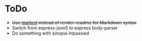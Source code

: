 # ToDo

 - ~~Use [marked](https://github.com/chjj/marked) instead of render-readme for Markdown syntax~~
 - Switch from express-json5 to express body-parser
 - Do something with sinopia-htpasswd
